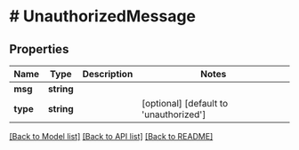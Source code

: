# # UnauthorizedMessage

## Properties

Name | Type | Description | Notes
------------ | ------------- | ------------- | -------------
**msg** | **string** |  | 
**type** | **string** |  | [optional] [default to 'unauthorized']

[[Back to Model list]](../../README.md#documentation-for-models) [[Back to API list]](../../README.md#documentation-for-api-endpoints) [[Back to README]](../../README.md)


